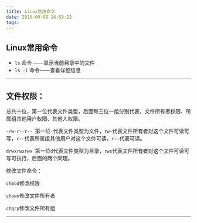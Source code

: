 ```yaml
---
title: Linux常用命令
date: 2016-09-08 16:59:22
tags:
---
```



**Linux常用命令**
---

-  ```ls``` 命令 ——显示当前目录中的文件
-  ```ls -l``` 命令——查看详细信息

---
**文件权限：**
---
总共十位，第一位代表文件类型，后面每三位一组分别代表，文件所有者权限、所属组其他用户权限、其他人权限。

```-rw-r--r-- ```第一位```-```代表文件类型为文件，```rw-```代表文件所有者对这个文件可读可写，```r--```代表所属组其他用户对这个文件可读，```r--```代表可读。

```drwxrwxrwx ```第一位```d```代表文件类型为目录，```rwx```代表文件所有者对这个文件可读可写可执行，后面的两个同理。

修改文件命令：

```chmod```修改权限

```chown```修改文件所有者

```chgrp```修改文件所有组

---